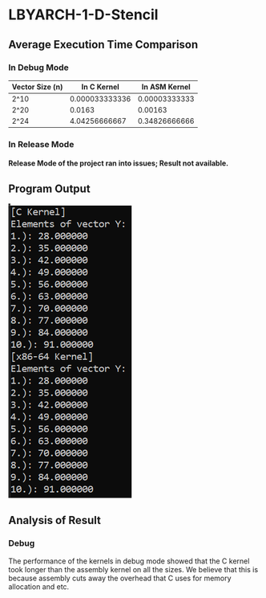 # LBYARCH-1-D-Stencil
## Average Execution Time Comparison
### In Debug Mode
| Vector Size (n)  | In C Kernel  | In ASM Kernel  |
|------------------|--------------|----------------|
|       2^10       |0.000033333336|0.00003333333   |
|       2^20       |0.0163        |0.00163         |
|       2^24       |4.04256666667 |0.34826666666   |
### In Release Mode 
#### Release Mode of the project ran into issues; Result not available.
## Program Output
![alt test](https://github.com/Nikkkkkkko/LBYARCH-1-D-Stencil/blob/main/progOutput.png)
## Analysis of Result
### Debug
The performance of the kernels in debug mode showed that the C kernel took longer than the assembly kernel on all the sizes. We believe that this is because assembly cuts away the overhead that C uses for memory allocation and etc. 
